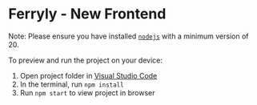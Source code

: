 # Ferryly - New Frontend

Note: Please ensure you have installed <code><a href="https://nodejs.org/en/download/">nodejs</a></code> with a minimum version of 20.

To preview and run the project on your device:
1) Open project folder in <a href="https://code.visualstudio.com/download">Visual Studio Code</a>
2) In the terminal, run `npm install`
3) Run `npm start` to view project in browser
